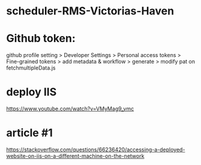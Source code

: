 # scheduler-RMS-Victorias-Haven
# Github token:
github profile setting > Developer Settings > Personal access tokens > Fine-grained tokens > add metadata & workflow > generate > modify pat on fetchmultipleData.js

# deploy IIS
https://www.youtube.com/watch?v=VMyMag9_vmc

# article #1
https://stackoverflow.com/questions/66236420/accessing-a-deployed-website-on-iis-on-a-different-machine-on-the-network
